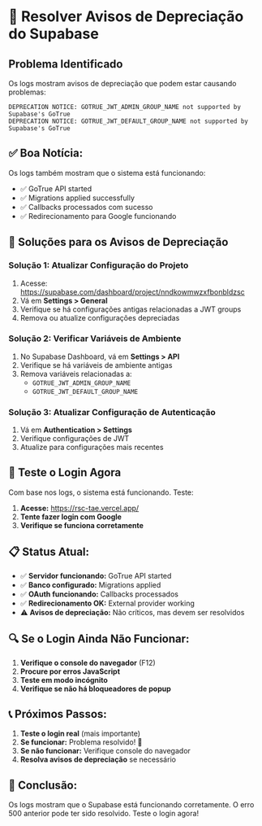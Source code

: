 # 🔧 Resolver Avisos de Depreciação do Supabase

## Problema Identificado
Os logs mostram avisos de depreciação que podem estar causando problemas:

```
DEPRECATION NOTICE: GOTRUE_JWT_ADMIN_GROUP_NAME not supported by Supabase's GoTrue
DEPRECATION NOTICE: GOTRUE_JWT_DEFAULT_GROUP_NAME not supported by Supabase's GoTrue
```

## ✅ **Boa Notícia:**
Os logs também mostram que o sistema está funcionando:
- ✅ GoTrue API started
- ✅ Migrations applied successfully
- ✅ Callbacks processados com sucesso
- ✅ Redirecionamento para Google funcionando

## 🔧 **Soluções para os Avisos de Depreciação**

### Solução 1: Atualizar Configuração do Projeto
1. Acesse: https://supabase.com/dashboard/project/nndkowmwzxfbonbldzsc
2. Vá em **Settings > General**
3. Verifique se há configurações antigas relacionadas a JWT groups
4. Remova ou atualize configurações depreciadas

### Solução 2: Verificar Variáveis de Ambiente
1. No Supabase Dashboard, vá em **Settings > API**
2. Verifique se há variáveis de ambiente antigas
3. Remova variáveis relacionadas a:
   - `GOTRUE_JWT_ADMIN_GROUP_NAME`
   - `GOTRUE_JWT_DEFAULT_GROUP_NAME`

### Solução 3: Atualizar Configuração de Autenticação
1. Vá em **Authentication > Settings**
2. Verifique configurações de JWT
3. Atualize para configurações mais recentes

## 🚀 **Teste o Login Agora**

Com base nos logs, o sistema está funcionando. Teste:

1. **Acesse:** https://rsc-tae.vercel.app/
2. **Tente fazer login com Google**
3. **Verifique se funciona corretamente**

## 📋 **Status Atual:**

- ✅ **Servidor funcionando:** GoTrue API started
- ✅ **Banco configurado:** Migrations applied
- ✅ **OAuth funcionando:** Callbacks processados
- ✅ **Redirecionamento OK:** External provider working
- ⚠️ **Avisos de depreciação:** Não críticos, mas devem ser resolvidos

## 🔍 **Se o Login Ainda Não Funcionar:**

1. **Verifique o console do navegador** (F12)
2. **Procure por erros JavaScript**
3. **Teste em modo incógnito**
4. **Verifique se não há bloqueadores de popup**

## 📞 **Próximos Passos:**

1. **Teste o login real** (mais importante)
2. **Se funcionar:** Problema resolvido! 🎉
3. **Se não funcionar:** Verifique console do navegador
4. **Resolva avisos de depreciação** se necessário

## 🎯 **Conclusão:**

Os logs mostram que o Supabase está funcionando corretamente. O erro 500 anterior pode ter sido resolvido. Teste o login agora! 